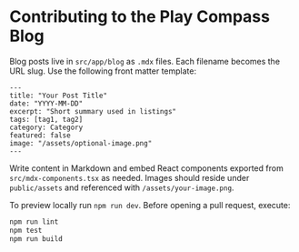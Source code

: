 # Contributing to the Play Compass Blog

Blog posts live in `src/app/blog` as `.mdx` files. Each filename becomes the URL slug. Use the following front matter template:

```mdx
---
title: "Your Post Title"
date: "YYYY-MM-DD"
excerpt: "Short summary used in listings"
tags: [tag1, tag2]
category: Category
featured: false
image: "/assets/optional-image.png"
---
```

Write content in Markdown and embed React components exported from `src/mdx-components.tsx` as needed. Images should reside under `public/assets` and referenced with `/assets/your-image.png`.

To preview locally run `npm run dev`. Before opening a pull request, execute:

```bash
npm run lint
npm test
npm run build
```

